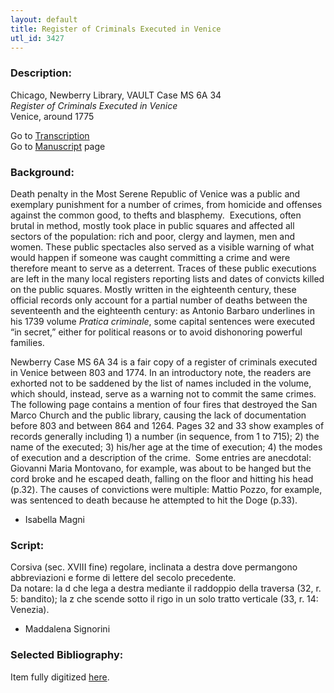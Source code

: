 ```yaml
---
layout: default
title: Register of Criminals Executed in Venice
utl_id: 3427
---
```


###  Description:

Chicago, Newberry Library, VAULT Case MS 6A 34<br>
_Register of Criminals Executed in Venice_<br>
Venice, around 1775

Go to [Transcription](https://centerfordigitalhumanities.github.io/Newberry-Italian-paleography/transcriptions/072)<br>
Go to [Manuscript](https://centerfordigitalhumanities.github.io/Newberry-Italian-paleography/www/record.html?id=072) page 

###  Background:

Death penalty in the Most Serene Republic of Venice was a public and exemplary punishment for a number of crimes, from homicide and offenses against the common good, to thefts and blasphemy.  Executions, often brutal in method, mostly took place in public squares and affected all sectors of the population: rich and poor, clergy and laymen, men and women. These public spectacles also served as a visible warning of what would happen if someone was caught committing a crime and were therefore meant to serve as a deterrent. Traces of these public executions are left in the many local registers reporting lists and dates of convicts killed on the public squares. Mostly written in the eighteenth century, these official records only account for a partial number of deaths between the seventeenth and the eighteenth century: as Antonio Barbaro underlines in his 1739 volume _Pratica criminale_, some capital sentences were executed “in secret,” either for political reasons or to avoid dishonoring powerful families.

Newberry Case MS 6A 34 is a fair copy of a register of criminals executed in Venice between 803 and 1774. In an introductory note, the readers are exhorted not to be saddened by the list of names included in the volume, which should, instead, serve as a warning not to commit the same crimes. The following page contains a mention of four fires that destroyed the San Marco Church and the public library, causing the lack of documentation before 803 and between 864 and 1264. Pages 32 and 33 show examples of records generally including 1) a number (in sequence, from 1 to 715); 2) the name of the executed; 3) his/her age at the time of execution; 4) the modes of execution and a description of the crime.  Some entries are anecdotal: Giovanni Maria Montovano, for example, was about to be hanged but the cord broke and he escaped death, falling on the floor and hitting his head (p.32). The causes of convictions were multiple: Mattio Pozzo, for example, was sentenced to death because he attempted to hit the Doge (p.33).
- Isabella Magni

###  Script:

Corsiva (sec. XVIII fine) regolare, inclinata a destra dove permangono abbreviazioni e forme di lettere del secolo precedente.<br>
Da notare: la d che lega a destra mediante il raddoppio della traversa (32, r. 5: bandito); la z che scende sotto il rigo in un solo tratto verticale (33, r. 14: Venezia).<br>
- Maddalena Signorini

###  Selected Bibliography:

Item fully digitized [here](http://digcoll.newberry.org/#/item/ia-case_ms_6a_34).

